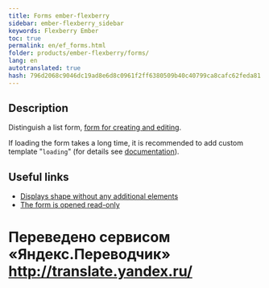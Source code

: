 ```yaml
--- 
title: Forms ember-flexberry 
sidebar: ember-flexberry_sidebar 
keywords: Flexberry Ember 
toc: true 
permalink: en/ef_forms.html 
folder: products/ember-flexberry/forms/ 
lang: en 
autotranslated: true 
hash: 796d2068c9046dc19ad8e6d8c0961f2ff6380509b40c40799ca8cafc62feda81 
--- 
```


## Description 

Distinguish a list form, [form for creating and editing](ef_edit-form.html). 

If loading the form takes a long time, it is recommended to add custom template "`loading`" (for details see [documentation](https://guides.emberjs.com/v2.4.0/routing/loading-and-error-substates)). 

## Useful links 

* [Displays shape without any additional elements](ef_show-ember-form-in-frame.html) 
* [The form is opened read-only](ef_read-only-form.html) 



 # Переведено сервисом «Яндекс.Переводчик» http://translate.yandex.ru/